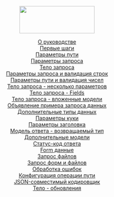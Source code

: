 <p align="center">

<img src="https://fastapi.tiangolo.com/img/logo-margin/logo-teal.png" width="200" height="73">
</p>

<p align="center">
<a href="https://github.com/amoglock/FastAPI_documentation/tree/master/tutorial/README.md">О руководстве</a><br>
<a href="https://github.com/amoglock/FastAPI_documentation/blob/master/tutorial/first_steps.md">Первые шаги</a><br>
<a href="https://github.com/amoglock/FastAPI_documentation/blob/master/tutorial/path_parameters.md">Параметры пути</a><br>
<a href="https://github.com/amoglock/FastAPI_documentation/blob/master/tutorial/query_parameters.md">Параметры запроса</a><br>
<a href="https://github.com/amoglock/FastAPI_documentation/blob/master/tutorial/request_body.md">Тело запроса</a><br>
<a href="https://github.com/amoglock/FastAPI_documentation/blob/master/tutorial/query_parameters_and_string_validations.md">Параметры запроса и валидация строк</a><br>
<a href="https://github.com/amoglock/FastAPI_documentation/blob/master/tutorial/path_parameters_and_numeric_validations.md">Параметры пути и валидация чисел</a><br>
<a href="https://github.com/amoglock/FastAPI_documentation/blob/master/tutorial/body_multiple_parameters.md">Тело запроса - несколько параметров</a><br>
<a href="https://github.com/amoglock/FastAPI_documentation/blob/master/tutorial/body_fields.md">Тело запроса - Fields</a><br>
<a href="https://github.com/amoglock/FastAPI_documentation/blob/master/tutorial/body_nested_models.md">Тело запроса - вложенные модели</a><br>
<a href="https://github.com/amoglock/FastAPI_documentation/blob/master/tutorial/declare_request_example_data.md">Объявление примера запроса данных</a><br>
<a href="https://github.com/amoglock/FastAPI_documentation/blob/master/tutorial/extra_data_types.md">Дополнительные типы данных</a><br>
<a href="https://github.com/amoglock/FastAPI_documentation/blob/master/tutorial/cookie_parameters.md">Параметры куки</a><br>
<a href="https://github.com/amoglock/FastAPI_documentation/blob/master/tutorial/header_parameters.md">Параметры заголовка</a><br>
<a href="https://github.com/amoglock/FastAPI_documentation/blob/master/tutorial/responce_model_return_type.md">Модель ответа - возвращаемый тип</a><br>
<a href="https://github.com/amoglock/FastAPI_documentation/blob/master/tutorial/extra_models.md">Дополнительные модели</a><br>
<a href="https://github.com/amoglock/FastAPI_documentation/blob/master/tutorial/response_status_code.md">Статус-код ответа</a><br>
<a href="https://github.com/amoglock/FastAPI_documentation/blob/master/tutorial/form_data.md">Form данные</a><br>
<a href="https://github.com/amoglock/FastAPI_documentation/blob/master/tutorial/request_files.md">Запрос файлов</a><br>
<a href="https://github.com/amoglock/FastAPI_documentation/blob/master/tutorial/request_forms_and_files.md">Запрос форм и файлов</a><br>
<a href="https://github.com/amoglock/FastAPI_documentation/blob/master/tutorial/handling_errors.md">Обработка ошибок</a><br>
<a href="https://github.com/amoglock/FastAPI_documentation/blob/master/tutorial/path_operation_configuration.md">Конфигурация операции пути</a><br>
<a href="https://github.com/amoglock/FastAPI_documentation/blob/master/tutorial/json_compatible_encoder.md">JSON-совместимый кодировщик</a><br>
<a href="https://github.com/amoglock/FastAPI_documentation/blob/master/tutorial/body_updates.md">Тело - обновления</a><br>
</p>